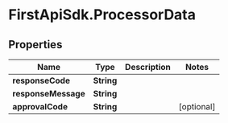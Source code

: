 # FirstApiSdk.ProcessorData

## Properties
Name | Type | Description | Notes
------------ | ------------- | ------------- | -------------
**responseCode** | **String** |  | 
**responseMessage** | **String** |  | 
**approvalCode** | **String** |  | [optional] 


